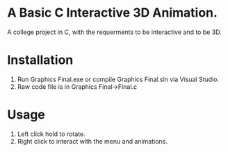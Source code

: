 # A Basic C Interactive 3D Animation.

A college project in C, with the requerments to be interactive and to be 3D.

# Installation

1. Run Graphics Final.exe or compile Graphics Final.sln via Visual Studio.
2. Raw code file is in Graphics Final->Final.c

# Usage
 
1. Left click hold to rotate.
2. Right click to interact with the menu and animations.